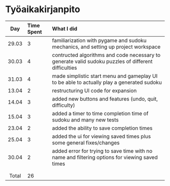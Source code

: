 # Työaikakirjanpito

| Day | Time Spent | What I did  |
| :----:|:-----| :-----|
| 29.03 | 3 | familiarization with pygame and sudoku mechanics, and setting up project workspace |
| 30.03 | 4 | contructed algorithms and code necessary to generate valid sudoku puzzles of different difficulties |
| 31.03 | 4 | made simplistic start menu and gameplay UI to be able to actually play a generated sudoku |
| 13.04 | 2 | restructuring UI code for expansion |
| 14.04 | 3 | added new buttons and features (undo, quit, difficulty) |
| 15.04 | 3 | added a timer to time completion time of sudoku and many new tests |
| 23.04 | 2 | added the ability to save completion times |
| 25.04 | 3 | added the ui for viewing saved times plus some general fixes/changes |
| 30.04 | 2 | added error for trying to save time with no name and filtering options for viewing saved times |
|  |  |  |
|  |  |  |
| Total | 26 |  | 

